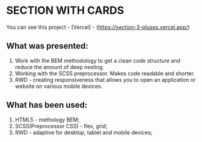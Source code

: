 # SECTION WITH CARDS

You can see this project - [Vercel] - (https://section-3-pluses.vercel.app/)

## What was presented:

1. Work with the BEM methodology to get a clean code structure and reduce the amount of deep nesting.
2. Working with the SCSS preprocessor. Makes code readable and shorter.
3. RWD - creating responsiveness that allows you to open an application or website on various mobile devices.

## What has been used:

1. HTML5 - methology BEM;
2. SCSS(Preprocessor CSS) - flex, grid;
3. RWD - adaptive for desktop, tablet and mobile devices;

